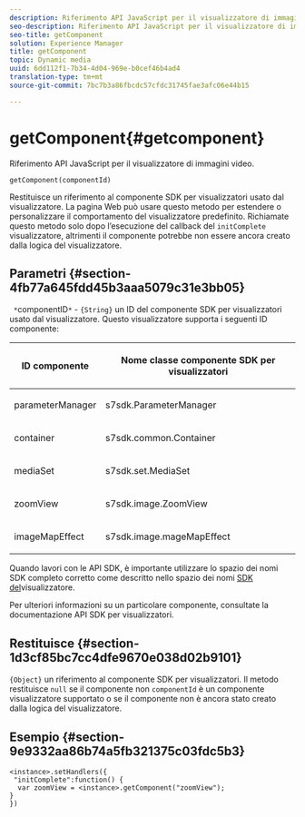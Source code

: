 ```yaml
---
description: Riferimento API JavaScript per il visualizzatore di immagini video.
seo-description: Riferimento API JavaScript per il visualizzatore di immagini video.
seo-title: getComponent
solution: Experience Manager
title: getComponent
topic: Dynamic media
uuid: 6dd112f1-7b34-4d04-969e-b0cef46b4ad4
translation-type: tm+mt
source-git-commit: 7bc7b3a86fbcdc57cfdc31745fae3afc06e44b15

---
```



# getComponent{#getcomponent}

Riferimento API JavaScript per il visualizzatore di immagini video.

`getComponent(componentId)`

Restituisce un riferimento al componente SDK per visualizzatori usato dal visualizzatore. La pagina Web può usare questo metodo per estendere o personalizzare il comportamento del visualizzatore predefinito. Richiamate questo metodo solo dopo l’esecuzione del callback del `initComplete` visualizzatore, altrimenti il componente potrebbe non essere ancora creato dalla logica del visualizzatore.

## Parametri {#section-4fb77a645fdd45b3aaa5079c31e3bb05}

` *`componentID`*` - `{String}` un ID del componente SDK per visualizzatori usato dal visualizzatore. Questo visualizzatore supporta i seguenti ID componente:

<table id="table_7B5DD9303EF44ADD847B13FFEAD135D9"> 
 <thead> 
  <tr> 
   <th colname="col1" class="entry"> <p>ID componente </p> </th> 
   <th colname="col2" class="entry"> <p>Nome classe componente SDK per visualizzatori </p> </th> 
  </tr> 
 </thead>
 <tbody> 
  <tr> 
   <td colname="col1"> <p> <span class="codeph"> parameterManager </span> </p> </td> 
   <td colname="col2"> <p> <span class="codeph"> s7sdk.ParameterManager </span> </p> </td> 
  </tr> 
  <tr> 
   <td colname="col1"> <p> <span class="codeph"> container </span> </p> </td> 
   <td colname="col2"> <p> <span class="codeph"> s7sdk.common.Container </span> </p> </td> 
  </tr> 
  <tr> 
   <td colname="col1"> <p> <span class="codeph"> mediaSet </span> </p> </td> 
   <td colname="col2"> <p> <span class="codeph"> s7sdk.set.MediaSet </span> </p> </td> 
  </tr> 
  <tr> 
   <td colname="col1"> <p> <span class="codeph"> zoomView </span> </p> </td> 
   <td colname="col2"> <p> <span class="codeph"> s7sdk.image.ZoomView </span> </p> </td> 
  </tr> 
  <tr> 
   <td colname="col1"> <p> <span class="codeph"> imageMapEffect </span> </p> </td> 
   <td colname="col2"> <p> <span class="codeph"> s7sdk.image.mageMapEffect </span> </p> </td> 
  </tr> 
 </tbody> 
</table>

Quando lavori con le API SDK, è importante utilizzare lo spazio dei nomi SDK completo corretto come descritto nello spazio dei nomi [SDK del](../../../c-html5-aem-asset-viewers/c-html5-aem-interactive-images/c-html5-aem-interactive-image-namespace.md#concept-00a31b9bc7eb4014b28c1ba661fe5265)visualizzatore.

Per ulteriori informazioni su un particolare componente, consultate la documentazione API SDK per visualizzatori.

## Restituisce {#section-1d3cf85bc7cc4dfe9670e038d02b9101}

`{Object}` un riferimento al componente SDK per visualizzatori. Il metodo restituisce `null` se il componente non `componentId` è un componente visualizzatore supportato o se il componente non è ancora stato creato dalla logica del visualizzatore.

## Esempio {#section-9e9332aa86b74a5fb321375c03fdc5b3}

```
<instance>.setHandlers({ 
 "initComplete":function() { 
  var zoomView = <instance>.getComponent("zoomView"); 
} 
})
```

